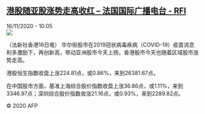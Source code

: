 <!--1605524091000-->
[港股随亚股涨势走高收红 – 法国国际广播电台 - RFI](http://www.rfi.fr//cn/contenu/20201116-%E6%B8%AF%E8%82%A1%E9%9A%8F%E4%BA%9A%E8%82%A1%E6%B6%A8%E5%8A%BF%E8%B5%B0%E9%AB%98%E6%94%B6%E7%BA%A2)
------

<div>16/11/2020 - 10:05</div><img src="https://s.rfi.fr/media/display/eb7ebbd0-27ef-11eb-9e86-005056bf87d6/w:310/p:16x9/eco0006b.201116170502.jpg"><div class="t-content__body u-clearfix"><p>（法新社香港16日电）    华尔街股市在2019冠状病毒疾病（COVID-19）疫苗消息利多激励下，再创新高，带动亚洲股市今天上扬，香港股市今天也随着区域股市涨势走高。</p><p>    港股恒生指数收盘上涨224.81点，或0.86%，来到26381.67点。</p><p>    在中国股市方面，基准上海综合股价指数收盘上涨36.86点，或1.11%，来到3346.97点；深圳综合股价指数收涨21.16点，或0.93%，来到2289.82点。</p><p class="t-copyright">© 2020 AFP</p>        </div>
